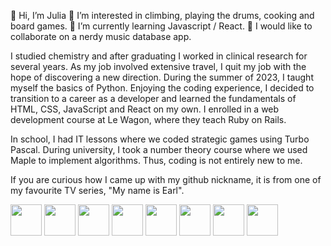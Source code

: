 👋 Hi, I’m Julia
👀 I’m interested in climbing, playing the drums, cooking and board games.
🌱 I’m currently learning Javascript / React.
💞️ I would like to collaborate on a nerdy music database app.

I studied chemistry and after graduating I worked in clinical research for several years. As my job involved extensive travel, I quit my job with the hope of discovering a new direction. During the summer of 2023, I taught myself the basics of Python. Enjoying the coding experience, I decided to transition to a career as a developer and learned the fundamentals of HTML, CSS, JavaScript and React on my own. I enrolled in a web development course at Le Wagon, where they teach Ruby on Rails.

In school, I had IT lessons where we coded strategic games using Turbo Pascal. During university, I took a number theory course where we used Maple to implement algorithms. Thus, coding is not entirely new to me.

If you are curious how I came up with my github nickname, it is from one of my favourite TV series, "My name is Earl".

<div class="d-flex">
  <img src="https://cdn.jsdelivr.net/gh/devicons/devicon/icons/html5/html5-original-wordmark.svg" width=50px />
  <img src="https://cdn.jsdelivr.net/gh/devicons/devicon/icons/css3/css3-original-wordmark.svg" width=50px />
  <img src="https://cdn.jsdelivr.net/gh/devicons/devicon/icons/sass/sass-original.svg" width=50px width=50px />
  <img src="https://cdn.jsdelivr.net/gh/devicons/devicon/icons/javascript/javascript-original.svg" width=50px />
  <img src="https://cdn.jsdelivr.net/gh/devicons/devicon/icons/javascript/javascript-plain.svg" width=50px />
  <img src="https://cdn.jsdelivr.net/gh/devicons/devicon/icons/react/react-original-wordmark.svg" width=50px />
  <img src="https://cdn.jsdelivr.net/gh/devicons/devicon/icons/ruby/ruby-plain-wordmark.svg" width=50px />
  <img src="https://cdn.jsdelivr.net/gh/devicons/devicon/icons/rails/rails-plain-wordmark.svg" width=50px />
</div>
